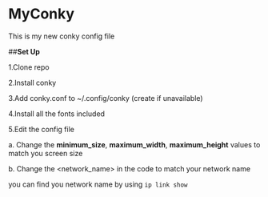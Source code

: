 # MyConky
This is my new conky config file

##**Set Up**

1.Clone repo 

2.Install conky

3.Add conky.conf to ~/.config/conky (create if unavailable)

4.Install all the fonts included

5.Edit the config file
  
  a. Change the **minimum_size**, **maximum_width**, **maximum_height** values to match you screen size
  
  b. Change the <network_name> in the code to match your network name
  
  you can find you network name by using `ip link show`
